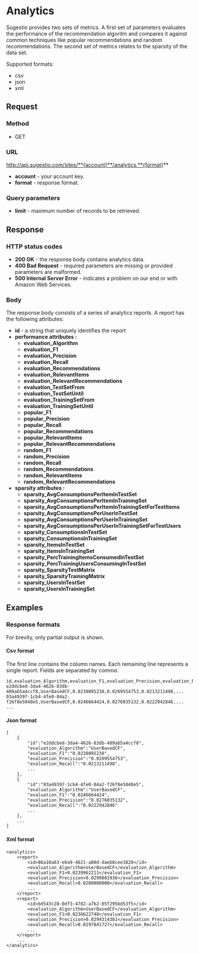 # Analytics
Sugestio provides two sets of metrics. A first set of parameters evaluates the performance of the recommendation algoritm and compares it against common techniques like popular recommendations and random recommendations. The second set of metrics relates to the sparsity of the data set.

Supported formats:

* csv
* json
* xml

## Request

### Method

* GET

### URL

http://api.sugestio.com/sites/**{account}**/analytics.**{format}**

* **account** - your account key.
* **format** - response format.

### Query parameters

* **limit** - maximum number of records to be retrieved.

## Response

### HTTP status codes

* **200 OK** - the response body contains analytics data.
* **400 Bad Request** - required parameters are missing or provided parameters are malformed.
* **500 Internal Server Error** - indicates a problem on our end or with Amazon Web Services.

### Body

The response body consists of a series of analytics reports. A report has the following attributes:

* **id** - a string that uniquely identifies the report
* **performance attributes :**
	* **evaluation_Algorithm**
	* **evaluation_F1**
	* **evaluation_Precision**
	* **evaluation_Recall**
	* **evaluation_Recommendations**
	* **evaluation_RelevantItems**
	* **evaluation_RelevantRecommendations**
	* **evaluation_TestSetFrom**
	* **evaluation_TestSetUntil**
	* **evaluation_TrainingSetFrom**
	* **evaluation_TrainingSetUntil**
	* **popular_F1**
	* **popular_Precision**
	* **popular_Recall**
	* **popular_Recommendations**
	* **popular_RelevantItems**
	* **popular_RelevantRecommendations**
	* **random_F1**
	* **random_Precision**
	* **random_Recall**
	* **random_Recommendations**
	* **random_RelevantItems**
	* **random_RelevantRecommendations**
* **sparsity attributes :**
	* **sparsity_AvgConsumptionsPerItemInTestSet**
	* **sparsity_AvgConsumptionsPerItemInTrainingSet**
	* **sparsity_AvgConsumptionsPerItemInTrainingSetForTestItems**
	* **sparsity_AvgConsumptionsPerUserInTestSet**
	* **sparsity_AvgConsumptionsPerUserInTrainingSet**
	* **sparsity_AvgConsumptionsPerUserInTrainingSetForTestUsers**
	* **sparsity_ConsumptionsInTestSet**
	* **sparsity_ConsumptionsInTrainingSet**
	* **sparsity_ItemsInTestSet**
	* **sparsity_ItemsInTrainingSet**
	* **sparsity_PercTrainingItemsConsumedInTestSet**
	* **sparsity_PercTrainingUsersConsumingInTestSet**
	* **sparsity_SparsityTestMatrix**
	* **sparsity_SparsityTrainingMatrix**
	* **sparsity_UsersInTestSet**
	* **sparsity_UsersInTrainingSet**

## Examples

### Response formats

For brevity, only partial output is shown.

#### Csv format

The first line contains the column names. Each remaining line represents a single report. Fields are separated by _comma_.

	id,evaluation_Algorithm,evaluation_F1,evaluation_Precision,evaluation_Recall,...
	e2ddcbed-3da4-4626-83db-409ab5a4ccf8,UserBasedCF,0.0238095238,0.0269554753,0.0213211498,...
	03a49397-1cb4-4fe0-84a2-f26f8e5048e5,UserBasedCF,0.0246664424,0.0276035132,0.0222942846,...
	...

#### Json format

	[
		{
			"id":"e2ddcbed-3da4-4626-83db-409ab5a4ccf8",
			"evaluation_Algorithm":"UserBasedCF",
			"evaluation_F1":"0.0238095238",
			"evaluation_Precision":"0.0269554753",
			"evaluation_Recall":"0.0213211498",
			...
		},
		{
			"id":"03a49397-1cb4-4fe0-84a2-f26f8e5048e5",
			"evaluation_Algorithm":"UserBasedCF",
			"evaluation_F1":"0.0246664424",
			"evaluation_Precision":"0.0276035132",
			"evaluation_Recall":"0.0222942846"
			...
		},
		...
	]

#### Xml format

	<analytics>
		<report>
			<id>86a10a63-e6a9-4621-a80d-daeb8cee3828</id>
			<evaluation_Algorithm>UserBasedCF</evaluation_Algorithm>
			<evaluation_F1>0.0239962211</evaluation_F1>
			<evaluation_Precision>0.0299881936</evaluation_Precision>
			<evaluation_Recall>0.0200000000</evaluation_Recall>
			...
		</report>
		<report>
			<id>bd543c28-0df3-4782-a7b2-05f295bd53f5</id>
			<evaluation_Algorithm>UserBasedCF</evaluation_Algorithm>
			<evaluation_F1>0.0236622748</evaluation_F1>
			<evaluation_Precision>0.0294314381</evaluation_Precision>
			<evaluation_Recall>0.0197841727</evaluation_Recall>
			...
		</report>
		...
	</analytics>
